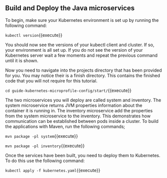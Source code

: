 ## Build and Deploy the Java microservices

To begin, make sure your Kubernetes environment is set up by running the following command:

`kubectl version`{{execute}}

You should now see the versions of your kubectl client and cluster. If so, your environment is all set up. If you do not see the version of your Kubernetes server wait a few moments and repeat the previous command until it is shown.

Now you need to navigate into the projects directory that has been provided for you. You may notice their is a finish directory. This contains the finished code that you will not require for this tutorial.

`cd guide-kubernetes-microprofile-config/start/`{{execute}}

The two microservices you will deploy are called system and inventory. The system microservice returns JVM properties information about the container it is running in. The inventory microservice add the properties from the system microservice to the inventory. This demonstrates how communication can be established between pods inside a cluster. To build the applications with Maven, run the following commands;

`mvn package -pl system`{{execute}}

`mvn package -pl inventory`{{execute}}

Once the services have been built, you need to deploy them to Kubernetes. To do this use the following command:

`kubectl apply -f kubernetes.yaml`{{execute}}
